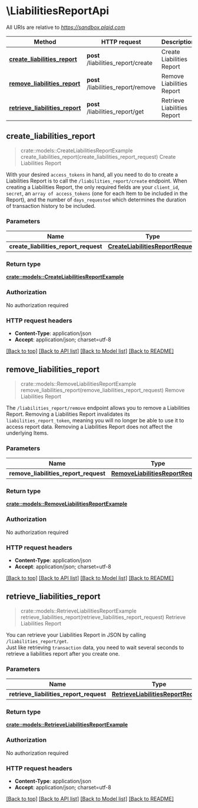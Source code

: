 # \LiabilitiesReportApi

All URIs are relative to *https://sandbox.plaid.com*

Method | HTTP request | Description
------------- | ------------- | -------------
[**create_liabilities_report**](LiabilitiesReportApi.md#create_liabilities_report) | **post** /liabilities_report/create | Create Liabilities Report
[**remove_liabilities_report**](LiabilitiesReportApi.md#remove_liabilities_report) | **post** /liabilities_report/remove | Remove Liabilities Report
[**retrieve_liabilities_report**](LiabilitiesReportApi.md#retrieve_liabilities_report) | **post** /liabilities_report/get | Retrieve Liabilities Report



## create_liabilities_report

> crate::models::CreateLiabilitiesReportExample create_liabilities_report(create_liabilities_report_request)
Create Liabilities Report

With your desired `access_tokens` in hand, all you need to do to create a Liabilities Report is to call the `/liabilities_report/create` endpoint.  When creating a Liabilities Report, the only required fields are your `client_id`, `secret`, an `array of access_tokens` (one for each Item to be included in the Report), and the number of `days_requested` which determines the duration of transaction history to be included.

### Parameters


Name | Type | Description  | Required | Notes
------------- | ------------- | ------------- | ------------- | -------------
**create_liabilities_report_request** | [**CreateLiabilitiesReportRequest**](CreateLiabilitiesReportRequest.md) |  | [required] |

### Return type

[**crate::models::CreateLiabilitiesReportExample**](CreateLiabilitiesReportExample.md)

### Authorization

No authorization required

### HTTP request headers

- **Content-Type**: application/json
- **Accept**: application/json; charset=utf-8

[[Back to top]](#) [[Back to API list]](../README.md#documentation-for-api-endpoints) [[Back to Model list]](../README.md#documentation-for-models) [[Back to README]](../README.md)


## remove_liabilities_report

> crate::models::RemoveLiabilitiesReportExample remove_liabilities_report(remove_liabilities_report_request)
Remove Liabilities Report

The `/liabilities_report/remove` endpoint allows you to remove a Liabilities Report. Removing a Liabilities Report invalidates its `liabilities_report_token`, meaning you will no longer be able to use it to access report data. Removing a Liabilities Report does not affect the underlying Items.

### Parameters


Name | Type | Description  | Required | Notes
------------- | ------------- | ------------- | ------------- | -------------
**remove_liabilities_report_request** | [**RemoveLiabilitiesReportRequest**](RemoveLiabilitiesReportRequest.md) |  | [required] |

### Return type

[**crate::models::RemoveLiabilitiesReportExample**](RemoveLiabilitiesReportExample.md)

### Authorization

No authorization required

### HTTP request headers

- **Content-Type**: application/json
- **Accept**: application/json; charset=utf-8

[[Back to top]](#) [[Back to API list]](../README.md#documentation-for-api-endpoints) [[Back to Model list]](../README.md#documentation-for-models) [[Back to README]](../README.md)


## retrieve_liabilities_report

> crate::models::RetrieveLiabilitiesReportExample retrieve_liabilities_report(retrieve_liabilities_report_request)
Retrieve Liabilities Report

You can retrieve your Liabilities Report in JSON by calling `/liabilities_report/get`.  <br /> Just like retrieving `transaction` data, you need to wait several seconds to retrieve a liabilities report after you create one.

### Parameters


Name | Type | Description  | Required | Notes
------------- | ------------- | ------------- | ------------- | -------------
**retrieve_liabilities_report_request** | [**RetrieveLiabilitiesReportRequest**](RetrieveLiabilitiesReportRequest.md) |  | [required] |

### Return type

[**crate::models::RetrieveLiabilitiesReportExample**](RetrieveLiabilitiesReportExample.md)

### Authorization

No authorization required

### HTTP request headers

- **Content-Type**: application/json
- **Accept**: application/json; charset=utf-8

[[Back to top]](#) [[Back to API list]](../README.md#documentation-for-api-endpoints) [[Back to Model list]](../README.md#documentation-for-models) [[Back to README]](../README.md)

